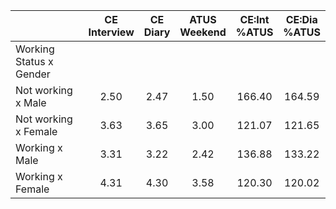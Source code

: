 
|                      | CE<br>Interview |  CE<br>Diary | ATUS<br>Weekend | CE:Int<br>%ATUS | CE:Dia<br>%ATUS |
| -------------------- | :----------: | :----------: | :----------: | :----------: | :----------: |
| Working Status x Gender |              |              |              |              |              |
| Not working x Male   |         2.50 |         2.47 |         1.50 |       166.40 |       164.59 |
| Not working x Female |         3.63 |         3.65 |         3.00 |       121.07 |       121.65 |
| Working x Male       |         3.31 |         3.22 |         2.42 |       136.88 |       133.22 |
| Working x Female     |         4.31 |         4.30 |         3.58 |       120.30 |       120.02 |

